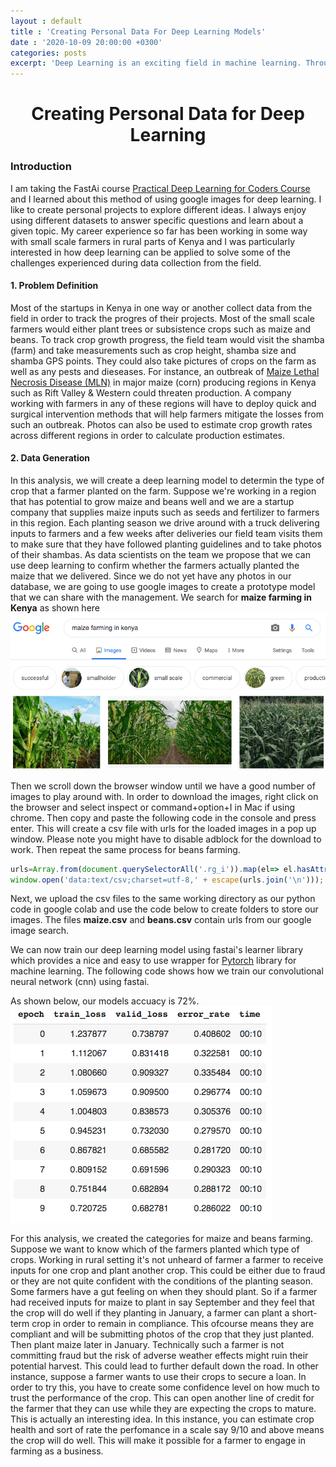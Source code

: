 ```yaml
---
layout : default
title : 'Creating Personal Data For Deep Learning Models'
date : '2020-10-09 20:00:00 +0300'
categories: posts
excerpt: 'Deep Learning is an exciting field in machine learning. Through deep learning, data scientists have access to a variety of tools to play around with datasets and to test different hypotheses. For instance if we wanted to quickly create  deep learning model to classify car types, we will first search online for any publicly available datasets such as [Standford's cars dataset](https://ai.stanford.edu/~jkrause/cars/car_dataset.html#:~:text=Overview,or%202012%20BMW%20M3%20coupe.). However if you are working on an edge case problem you won't have readily available dataset for easy download. In this article, I look at one of the ways to generate data for your deep learning projects'
---
```

# <center>Creating Personal Data for Deep Learning</center>

### Introduction
I am taking the FastAi course [Practical Deep Learning for Coders Course](https://course19.fast.ai/) and I learned about this method of using google images for deep learning. I like to create personal projects to explore different ideas. I always enjoy using different datasets to answer specific questions and learn about a given topic. My career experience so far has been working in some way with small scale farmers in rural parts of Kenya and I was particularly interested in how deep learning can be applied to solve some of the challenges experienced during data collection from the field.

#### 1. Problem Definition
Most of the startups in Kenya in one way or another collect data from the field in order to track the progres of their projects. Most of the small scale farmers would either plant trees or subsistence crops such as maize and beans. To track crop growth progress, the field team would visit the shamba (farm) and take measurements such as crop height, shamba size and shamba GPS points. They could also take pictures of crops on the farm as well as any pests and dieseases. For instance, an outbreak of [Maize Lethal Necrosis Disease (MLN)](https://www.tandfonline.com/doi/full/10.1080/23311932.2019.1705746) in major maize (corn) producing regions in Kenya such as Rift Valley & Western could threaten production. A company working with farmers in any of these regions will have to deploy quick and surgical intervention methods that will help farmers mitigate the losses from such an outbreak.
Photos can also be used to estimate crop growth rates across different regions in order to calculate production estimates.

#### 2. Data Generation
In this analysis, we will create a deep learning model to determin the type of crop that a farmer planted on the farm. Suppose we're working in a region that has potential to grow maize and beans well and we are a startup company that supplies maize inputs such as seeds and fertilizer to farmers in this region. Each planting season we drive around with a truck delivering inputs to farmers and a few weeks after deliveries our field team visits them to make sure that they have followed planting guidelines and to take photos of their shambas.
As data scientists on the team we propose that we can use deep learning to confirm whether the farmers actually planted the maize that we delivered. 
Since we do not yet have any photos in our database, we are going to use google images to create a prototype model that we can share with the management. 
We search for **maize farming in Kenya** as shown here
![](/assets/img/maize_search_ke.png "maize search image")

Then we scroll down the browser window until we have a good number of images to play around with. In order to download the images, right click on the browser and select inspect or command+option+I in Mac if using chrome. Then copy and paste the following code in the console and press enter. This will create a csv file with urls for the loaded images in a pop up window. Please note you might have to disable adblock for the download to work. Then repeat the same process for beans farming.

```javascript
urls=Array.from(document.querySelectorAll('.rg_i')).map(el=> el.hasAttribute('data-src')?el.getAttribute('data-src'):el.getAttribute('data-iurl'));
window.open('data:text/csv;charset=utf-8,' + escape(urls.join('\n')));
```
Next, we upload the csv files to the same working directory as our python code in google colab and use the code below to create folders to store our images. The files **maize.csv** and **beans.csv** contain urls from our google image search.
<script src="https://gist.github.com/wkirui/ccd63ce48d9b7982c41967aecb7bc589.js"></script>

We can now train our deep learning model using fastai's learner library which provides a nice and easy to use wrapper for [Pytorch](https://pytorch.org/) library for machine learning.
The following code shows how we train our convolutional neural network (cnn) using fastai. 
<script src="https://gist.github.com/wkirui/35827917bbdd24f86b59bd8ede002d7d.js"></script>
As shown below, our models accuacy is 72%.
![](/assets/img/crop_model_results_v1.png "crop model v1")

For this analysis, we created the categories for maize and beans farming. Suppose we want to know which of the farmers planted which type of crops. Working in rural setting it's not unheard of farmer a farmer to receive inputs for one crop and plant another crop. This could be either due to fraud or they are not quite confident with the conditions of the planting season. Some farmers have a gut feeling on when they should plant. So if a farmer had received inputs for maize to plant in say September and they feel that the crop will do well if they planting in January, a farmer can plant a short-term crop in order to remain in compliance. This ofcourse means they are compliant and will be submitting photos of the crop that they just planted. Then plant maize later in January. Technically such a farmer is not committing fraud but the risk of adverse weather effects might ruin their potential harvest. This could lead to further default down the road.
In other instance, suppose a farmer wants to use their crops to secure a loan. In order to try this, you have to create some confidence level on how much to trust the performance of the crop. This can open another line of credit for the farmer that they can use while they are expecting the crops to mature. This is actually an interesting idea. In this instance, you can estimate crop health and sort of rate the perfomance in a scale say 9/10 and above means the crop will do well. This will make it possible for a farmer to engage in farming as a business.

